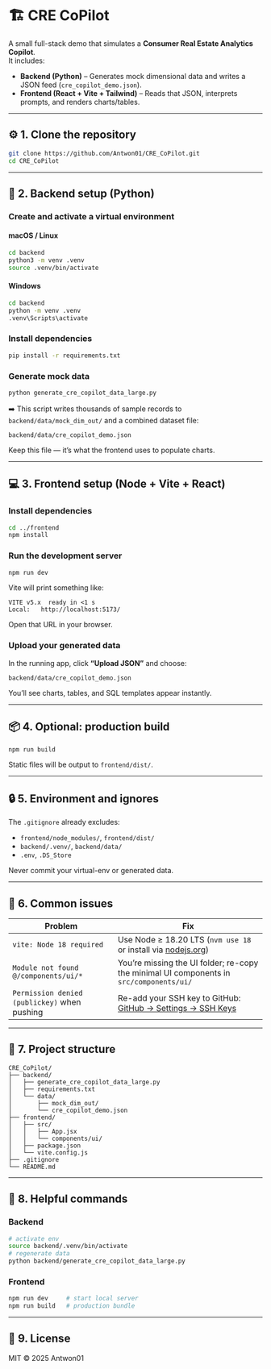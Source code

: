 # 🏗️ CRE CoPilot

A small full-stack demo that simulates a **Consumer Real Estate Analytics Copilot**.  
It includes:

- **Backend (Python)** – Generates mock dimensional data and writes a JSON feed (`cre_copilot_demo.json`).
- **Frontend (React + Vite + Tailwind)** – Reads that JSON, interprets prompts, and renders charts/tables.

---

## ⚙️ 1. Clone the repository

```bash
git clone https://github.com/Antwon01/CRE_CoPilot.git
cd CRE_CoPilot
```

---

## 🐍 2. Backend setup (Python)

### Create and activate a virtual environment

#### macOS / Linux
```bash
cd backend
python3 -m venv .venv
source .venv/bin/activate
```

#### Windows
```bash
cd backend
python -m venv .venv
.venv\Scripts\activate
```

### Install dependencies
```bash
pip install -r requirements.txt
```

### Generate mock data
```bash
python generate_cre_copilot_data_large.py
```

➡️ This script writes thousands of sample records to  
`backend/data/mock_dim_out/` and a combined dataset file:

```
backend/data/cre_copilot_demo.json
```

Keep this file — it’s what the frontend uses to populate charts.

---

## 💻 3. Frontend setup (Node + Vite + React)

### Install dependencies
```bash
cd ../frontend
npm install
```

### Run the development server
```bash
npm run dev
```

Vite will print something like:
```
VITE v5.x  ready in <1 s
Local:   http://localhost:5173/
```

Open that URL in your browser.

### Upload your generated data

In the running app, click **“Upload JSON”** and choose:
```
backend/data/cre_copilot_demo.json
```

You’ll see charts, tables, and SQL templates appear instantly.

---

## 📦 4. Optional: production build
```bash
npm run build
```
Static files will be output to `frontend/dist/`.

---

## 🔒 5. Environment and ignores
The `.gitignore` already excludes:
- `frontend/node_modules/`, `frontend/dist/`
- `backend/.venv/`, `backend/data/`
- `.env`, `.DS_Store`

Never commit your virtual-env or generated data.

---

## 🧩 6. Common issues

| Problem | Fix |
|----------|-----|
| `vite: Node 18 required` | Use Node ≥ 18.20 LTS (`nvm use 18` or install via [nodejs.org](https://nodejs.org)) |
| `Module not found @/components/ui/*` | You’re missing the UI folder; re-copy the minimal UI components in `src/components/ui/` |
| `Permission denied (publickey)` when pushing | Re-add your SSH key to GitHub: [GitHub → Settings → SSH Keys](https://github.com/settings/keys) |

---

## 🧠 7. Project structure

```
CRE_CoPilot/
├── backend/
│   ├── generate_cre_copilot_data_large.py
│   ├── requirements.txt
│   └── data/
│       ├── mock_dim_out/
│       └── cre_copilot_demo.json
├── frontend/
│   ├── src/
│   │   ├── App.jsx
│   │   └── components/ui/
│   ├── package.json
│   └── vite.config.js
├── .gitignore
└── README.md
```

---

## 🧹 8. Helpful commands

### Backend
```bash
# activate env
source backend/.venv/bin/activate
# regenerate data
python backend/generate_cre_copilot_data_large.py
```

### Frontend
```bash
npm run dev     # start local server
npm run build   # production bundle
```

---

## 🏁 9. License
MIT © 2025 Antwon01
